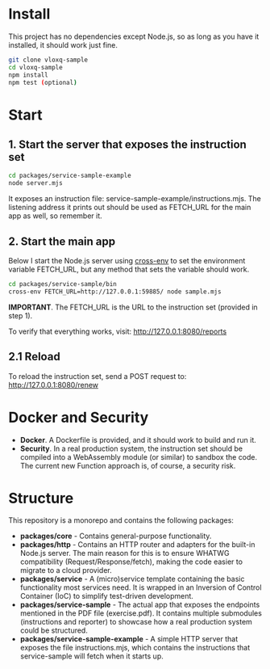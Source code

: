 # Install
This project has no dependencies except Node.js, so as long as you have it installed, it should work just fine.

```bash
git clone vloxq-sample
cd vloxq-sample
npm install
npm test (optional)
```


# Start

## 1. Start the server that exposes the instruction set
```bash
cd packages/service-sample-example
node server.mjs
```
It exposes an instruction file: service-sample-example/instructions.mjs.
The listening address it prints out should be used as FETCH_URL for the main app as well, so remember it.

## 2. Start the main app
Below I start the Node.js server using [cross-env](https://www.npmjs.com/package/cross-env)
 to set the environment variable FETCH_URL, but any method that sets the variable should work.

```bash
cd packages/service-sample/bin
cross-env FETCH_URL=http://127.0.0.1:59885/ node sample.mjs
```

**IMPORTANT**. The FETCH_URL is the URL to the instruction set (provided in step 1).

To verify that everything works, visit: http://127.0.0.1:8080/reports


## 2.1 Reload
To reload the instruction set, send a POST request to: http://127.0.0.1:8080/renew


# Docker and Security

- **Docker**. A Dockerfile is provided, and it should work to build and run it.
- **Security**. In a real production system, the instruction set should be compiled into a WebAssembly module (or similar) to sandbox the code. The current new Function approach is, of course, a security risk.



# Structure
This repository is a monorepo and contains the following packages:

- **packages/core** - Contains general-purpose functionality.
- **packages/http** - Contains an HTTP router and adapters for the built-in Node.js server.
The main reason for this is to ensure WHATWG compatibility (Request/Response/fetch), making the code easier to migrate to a cloud provider.
- **packages/service** - A (micro)service template containing the basic functionality most services need.
It is wrapped in an Inversion of Control Container (IoC) to simplify test-driven development.
- **packages/service-sample** - The actual app that exposes the endpoints mentioned in the PDF file (exercise.pdf). It contains multiple submodules (instructions and reporter) to showcase how a real production system could be structured.
- **packages/service-sample-example** - A simple HTTP server that exposes the file instructions.mjs, which contains the instructions that service-sample will fetch when it starts up.
